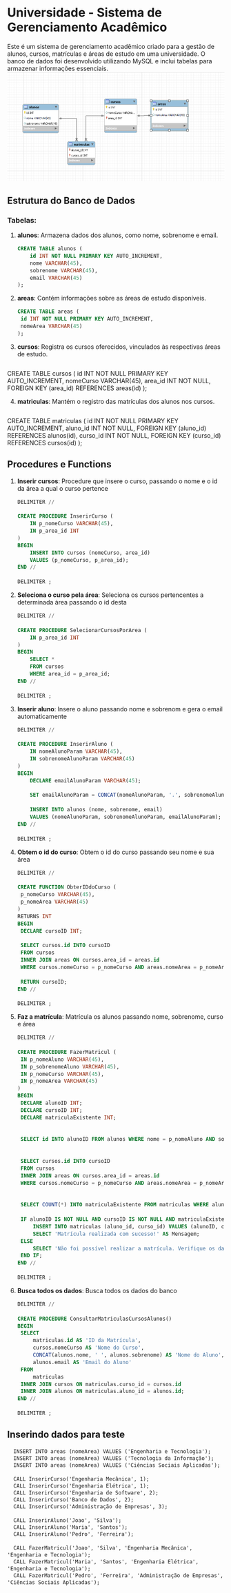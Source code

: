 # Universidade - Sistema de Gerenciamento Acadêmico

Este é um sistema de gerenciamento acadêmico criado para a gestão de alunos, cursos, matrículas e áreas de estudo em uma universidade. O banco de dados foi desenvolvido utilizando MySQL e inclui tabelas para armazenar informações essenciais.
![](universidade.png)

## Estrutura do Banco de Dados

### Tabelas:

1. **alunos**: Armazena dados dos alunos, como nome, sobrenome e email.
   ```sql
   CREATE TABLE alunos (
       id INT NOT NULL PRIMARY KEY AUTO_INCREMENT,
       nome VARCHAR(45),
       sobrenome VARCHAR(45),
       email VARCHAR(45)
   );


2. **areas**:  Contém informações sobre as áreas de estudo disponíveis.
   ```sql
   CREATE TABLE areas (
    id INT NOT NULL PRIMARY KEY AUTO_INCREMENT,
    nomeArea VARCHAR(45)
   );
   
3. **cursos**:  Registra os cursos oferecidos, vinculados às respectivas áreas de estudo.
   ```sql
  CREATE TABLE cursos (
    id INT NOT NULL PRIMARY KEY AUTO_INCREMENT,
    nomeCurso VARCHAR(45),
    area_id INT NOT NULL,
    FOREIGN KEY (area_id) REFERENCES areas(id)
);

4. **matriculas**:  Mantém o registro das matrículas dos alunos nos cursos.
   ```sql
  CREATE TABLE matriculas (
    id INT NOT NULL PRIMARY KEY AUTO_INCREMENT,
    aluno_id INT NOT NULL,
    FOREIGN KEY (aluno_id) REFERENCES alunos(id),
    curso_id INT NOT NULL,
    FOREIGN KEY (curso_id) REFERENCES cursos(id)
);

## Procedures e Functions

1. **Inserir cursos**: Procedure que insere o curso, passando o nome e o id da área a qual o curso pertence
   ```sql
   DELIMITER //

   CREATE PROCEDURE InserirCurso (
       IN p_nomeCurso VARCHAR(45),
       IN p_area_id INT
   )
   BEGIN
       INSERT INTO cursos (nomeCurso, area_id)
       VALUES (p_nomeCurso, p_area_id);
   END //

   DELIMITER ;

2. **Seleciona o curso pela área**: Seleciona os cursos pertencentes a determinada área passando o id desta
   ```sql
   DELIMITER //

   CREATE PROCEDURE SelecionarCursosPorArea (
       IN p_area_id INT
   )
   BEGIN
       SELECT *
       FROM cursos
       WHERE area_id = p_area_id;
   END //

   DELIMITER ;

3. **Inserir aluno**: Insere o aluno passando nome e sobrenom e gera o email automaticamente
   ```sql
   DELIMITER //

   CREATE PROCEDURE InserirAluno (
       IN nomeAlunoParam VARCHAR(45),
       IN sobrenomeAlunoParam VARCHAR(45)
   )
   BEGIN
       DECLARE emailAlunoParam VARCHAR(45);

       SET emailAlunoParam = CONCAT(nomeAlunoParam, '.', sobrenomeAlunoParam,  '@facens.br');

       INSERT INTO alunos (nome, sobrenome, email)
       VALUES (nomeAlunoParam, sobrenomeAlunoParam, emailAlunoParam);
   END //

   DELIMITER ;

4. **Obtem o id do curso**: Obtem o id do curso passando seu nome e sua área
      ```sql
   DELIMITER //

   CREATE FUNCTION ObterIDdoCurso (
       p_nomeCurso VARCHAR(45),
       p_nomeArea VARCHAR(45)
   )
   RETURNS INT
   BEGIN
       DECLARE cursoID INT;

       SELECT cursos.id INTO cursoID
       FROM cursos
       INNER JOIN areas ON cursos.area_id = areas.id
       WHERE cursos.nomeCurso = p_nomeCurso AND areas.nomeArea = p_nomeArea;

       RETURN cursoID;
   END //

   DELIMITER ;

5. **Faz a matrícula**: Matrícula os alunos passando nome, sobrenome, curso e área
      ```sql
   DELIMITER //
   
   CREATE PROCEDURE FazerMatricul (
       IN p_nomeAluno VARCHAR(45),
       IN p_sobrenomeAluno VARCHAR(45),
       IN p_nomeCurso VARCHAR(45),
       IN p_nomeArea VARCHAR(45)
   )
   BEGIN
       DECLARE alunoID INT;
       DECLARE cursoID INT;
       DECLARE matriculaExistente INT;
   
   
       SELECT id INTO alunoID FROM alunos WHERE nome = p_nomeAluno AND sobrenome = p_sobrenomeAluno;
   
   
       SELECT cursos.id INTO cursoID
       FROM cursos
       INNER JOIN areas ON cursos.area_id = areas.id
       WHERE cursos.nomeCurso = p_nomeCurso AND areas.nomeArea = p_nomeArea;
   
   
       SELECT COUNT(*) INTO matriculaExistente FROM matriculas WHERE aluno_id = alunoID;
   
       IF alunoID IS NOT NULL AND cursoID IS NOT NULL AND matriculaExistente = 0 THEN
           INSERT INTO matriculas (aluno_id, curso_id) VALUES (alunoID, cursoID);
           SELECT 'Matrícula realizada com sucesso!' AS Mensagem;
       ELSE
           SELECT 'Não foi possível realizar a matrícula. Verifique os dados informados ou o status de matrícula do aluno.' AS Mensagem;
       END IF;
   END //
   
   DELIMITER ;

6. **Busca todos os dados**: Busca todos os dados do banco
      ```sql
   DELIMITER //
   
   CREATE PROCEDURE ConsultarMatriculasCursosAlunos()
   BEGIN
       SELECT
           matriculas.id AS 'ID da Matrícula',
           cursos.nomeCurso AS 'Nome do Curso',
           CONCAT(alunos.nome, ' ', alunos.sobrenome) AS 'Nome do Aluno',
           alunos.email AS 'Email do Aluno'
       FROM
           matriculas
       INNER JOIN cursos ON matriculas.curso_id = cursos.id
       INNER JOIN alunos ON matriculas.aluno_id = alunos.id;
   END //
   
   DELIMITER ;

## Inserindo dados para teste
 ```
   INSERT INTO areas (nomeArea) VALUES ('Engenharia e Tecnologia');
   INSERT INTO areas (nomeArea) VALUES ('Tecnologia da Informação');
   INSERT INTO areas (nomeArea) VALUES ('Ciências Sociais Aplicadas');
   
   CALL InserirCurso('Engenharia Mecânica', 1);
   CALL InserirCurso('Engenharia Elétrica', 1);
   CALL InserirCurso('Engenharia de Software', 2);
   CALL InserirCurso('Banco de Dados', 2);
   CALL InserirCurso('Administração de Empresas', 3);
   
   CALL InserirAluno('Joao', 'Silva');
   CALL InserirAluno('Maria', 'Santos');
   CALL InserirAluno('Pedro', 'Ferreira');
   
   CALL FazerMatricul('Joao', 'Silva', 'Engenharia Mecânica', 'Engenharia e Tecnologia');
   CALL FazerMatricul('Maria', 'Santos', 'Engenharia Elétrica', 'Engenharia e Tecnologia');
   CALL FazerMatricul('Pedro', 'Ferreira', 'Administração de Empresas', 'Ciências Sociais Aplicadas');
```
